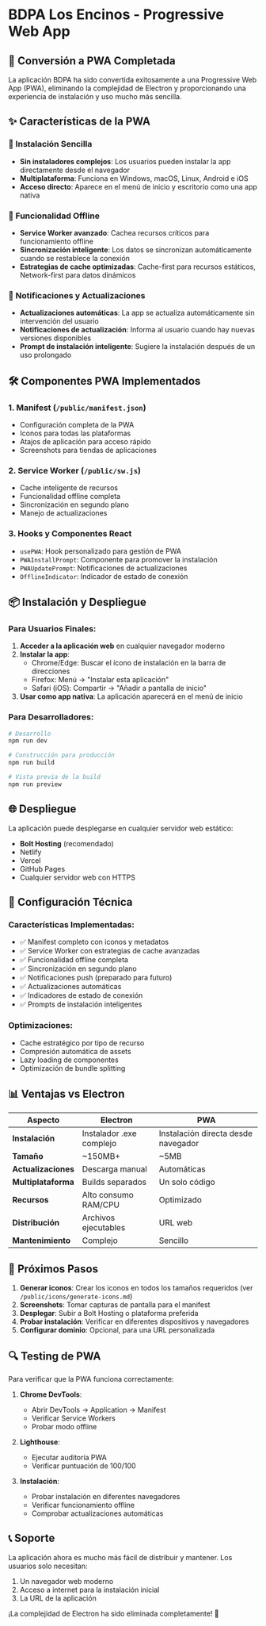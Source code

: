 # BDPA Los Encinos - Progressive Web App

## 🚀 Conversión a PWA Completada

La aplicación BDPA ha sido convertida exitosamente a una Progressive Web App (PWA), eliminando la complejidad de Electron y proporcionando una experiencia de instalación y uso mucho más sencilla.

## ✨ Características de la PWA

### 📱 Instalación Sencilla
- **Sin instaladores complejos**: Los usuarios pueden instalar la app directamente desde el navegador
- **Multiplataforma**: Funciona en Windows, macOS, Linux, Android e iOS
- **Acceso directo**: Aparece en el menú de inicio y escritorio como una app nativa

### 🔄 Funcionalidad Offline
- **Service Worker avanzado**: Cachea recursos críticos para funcionamiento offline
- **Sincronización inteligente**: Los datos se sincronizan automáticamente cuando se restablece la conexión
- **Estrategias de cache optimizadas**: Cache-first para recursos estáticos, Network-first para datos dinámicos

### 🔔 Notificaciones y Actualizaciones
- **Actualizaciones automáticas**: La app se actualiza automáticamente sin intervención del usuario
- **Notificaciones de actualización**: Informa al usuario cuando hay nuevas versiones disponibles
- **Prompt de instalación inteligente**: Sugiere la instalación después de un uso prolongado

## 🛠 Componentes PWA Implementados

### 1. Manifest (`/public/manifest.json`)
- Configuración completa de la PWA
- Iconos para todas las plataformas
- Atajos de aplicación para acceso rápido
- Screenshots para tiendas de aplicaciones

### 2. Service Worker (`/public/sw.js`)
- Cache inteligente de recursos
- Funcionalidad offline completa
- Sincronización en segundo plano
- Manejo de actualizaciones

### 3. Hooks y Componentes React
- `usePWA`: Hook personalizado para gestión de PWA
- `PWAInstallPrompt`: Componente para promover la instalación
- `PWAUpdatePrompt`: Notificaciones de actualizaciones
- `OfflineIndicator`: Indicador de estado de conexión

## 📦 Instalación y Despliegue

### Para Usuarios Finales:

1. **Acceder a la aplicación web** en cualquier navegador moderno
2. **Instalar la app**:
   - Chrome/Edge: Buscar el ícono de instalación en la barra de direcciones
   - Firefox: Menú → "Instalar esta aplicación"
   - Safari (iOS): Compartir → "Añadir a pantalla de inicio"
3. **Usar como app nativa**: La aplicación aparecerá en el menú de inicio

### Para Desarrolladores:

```bash
# Desarrollo
npm run dev

# Construcción para producción
npm run build

# Vista previa de la build
npm run preview
```

## 🌐 Despliegue

La aplicación puede desplegarse en cualquier servidor web estático:

- **Bolt Hosting** (recomendado)
- Netlify
- Vercel
- GitHub Pages
- Cualquier servidor web con HTTPS

## 🔧 Configuración Técnica

### Características Implementadas:
- ✅ Manifest completo con iconos y metadatos
- ✅ Service Worker con estrategias de cache avanzadas
- ✅ Funcionalidad offline completa
- ✅ Sincronización en segundo plano
- ✅ Notificaciones push (preparado para futuro)
- ✅ Actualizaciones automáticas
- ✅ Indicadores de estado de conexión
- ✅ Prompts de instalación inteligentes

### Optimizaciones:
- Cache estratégico por tipo de recurso
- Compresión automática de assets
- Lazy loading de componentes
- Optimización de bundle splitting

## 📊 Ventajas vs Electron

| Aspecto | Electron | PWA |
|---------|----------|-----|
| **Instalación** | Instalador .exe complejo | Instalación directa desde navegador |
| **Tamaño** | ~150MB+ | ~5MB |
| **Actualizaciones** | Descarga manual | Automáticas |
| **Multiplataforma** | Builds separados | Un solo código |
| **Recursos** | Alto consumo RAM/CPU | Optimizado |
| **Distribución** | Archivos ejecutables | URL web |
| **Mantenimiento** | Complejo | Sencillo |

## 🎯 Próximos Pasos

1. **Generar iconos**: Crear los iconos en todos los tamaños requeridos (ver `/public/icons/generate-icons.md`)
2. **Screenshots**: Tomar capturas de pantalla para el manifest
3. **Desplegar**: Subir a Bolt Hosting o plataforma preferida
4. **Probar instalación**: Verificar en diferentes dispositivos y navegadores
5. **Configurar dominio**: Opcional, para una URL personalizada

## 🔍 Testing de PWA

Para verificar que la PWA funciona correctamente:

1. **Chrome DevTools**: 
   - Abrir DevTools → Application → Manifest
   - Verificar Service Workers
   - Probar modo offline

2. **Lighthouse**:
   - Ejecutar auditoría PWA
   - Verificar puntuación de 100/100

3. **Instalación**:
   - Probar instalación en diferentes navegadores
   - Verificar funcionamiento offline
   - Comprobar actualizaciones automáticas

## 📞 Soporte

La aplicación ahora es mucho más fácil de distribuir y mantener. Los usuarios solo necesitan:
1. Un navegador web moderno
2. Acceso a internet para la instalación inicial
3. La URL de la aplicación

¡La complejidad de Electron ha sido eliminada completamente! 🎉